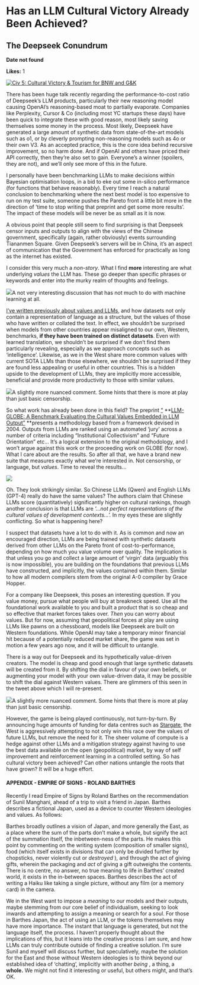 # Has an LLM Cultural Victory Already Been Achieved?

## The Deepseek Conundrum

**Date not found**

**Likes:** 1

[![Civ 5: Cultural Victory & Tourism for BNW and G&K](https://substackcdn.com/image/fetch/w_1456,c_limit,f_auto,q_auto:good,fl_progressive:steep/https%3A%2F%2Fsubstack-post-media.s3.amazonaws.com%2Fpublic%2Fimages%2Fa698f4b7-3a93-4064-83ca-732828feb59e_720x362.jpeg)](https://substackcdn.com/image/fetch/f_auto,q_auto:good,fl_progressive:steep/https%3A%2F%2Fsubstack-post-media.s3.amazonaws.com%2Fpublic%2Fimages%2Fa698f4b7-3a93-4064-83ca-732828feb59e_720x362.jpeg)

There has been huge talk recently regarding the performance-to-cost ratio of Deepseek’s LLM products, particularly their new reasoning model causing OpenAI’s reasoning-based moat to partially evaporate. Companies like Perplexity, Cursor & Co (including most YC startups these days) have been quick to integrate these with good reason, most likely saving themselves some money in the process. Most likely, Deepseek have generated a large amount of synthetic data from state-of-the-art models such as o1, or by cleverly prompting non-reasoning models such as 4o or their own V3. As an accepted practice, this is the core idea behind recursive improvement, so no harm done. And if OpenAI and others have priced their API correctly, then they’re also set to gain. Everyone’s a winner (spoilers, they are not), and we’ll only see more of this in the future. 

I personally have been benchmarking LLMs to make decisions within Bayesian optimisation loops, in a bid to eke out some in-silico performance (for functions that behave reasonably). Every time I reach a natural conclusion to benchmarking where the next best model is too expensive to run on my test suite, someone pushes the Pareto front a little bit more in the direction of ‘time to stop writing that preprint and get some more results’. The impact of these models will be never be as small as it is now.

A obvious point that people still seem to find surprising is that Deepseek censor inputs and outputs to align with the views of the Chinese government, specifically (again, rather obviously) events surrounding Tiananmen Square. Given Deepseek’s servers will be in China, it’s an aspect of communication that the Government has enforced for practically as long as the internet has existed. 

I consider this very much a _non-story_. What I find **more** interesting are what underlying _values_ the LLM has. These go deeper than specific phrases or keywords and enter into the murky realm of thoughts and feelings. 

[![](https://substackcdn.com/image/fetch/w_1456,c_limit,f_auto,q_auto:good,fl_progressive:steep/https%3A%2F%2Fsubstack-post-media.s3.amazonaws.com%2Fpublic%2Fimages%2Ffa6e1ca3-fb25-4d12-91cc-2dfd8bbe0b81_1179x1943.png)](https://substackcdn.com/image/fetch/f_auto,q_auto:good,fl_progressive:steep/https%3A%2F%2Fsubstack-post-media.s3.amazonaws.com%2Fpublic%2Fimages%2Ffa6e1ca3-fb25-4d12-91cc-2dfd8bbe0b81_1179x1943.png)A not very interesting discussion that has not much to do with machine learning at all.

[I’ve written previously about values and LLMs](https://blog.sav.phd/p/generative-models-as-mirrors-and), and how datasets not only contain a representation of language as a structure, but the values of those who have written or collated the text. In effect, we shouldn’t be surprised when models from other countries appear misaligned to our own, Western, benchmarks, **if they have been trained on distinct datasets**. Even with learned translation, we shouldn’t be surprised if we don’t find them particularly revealing, especially as we approach concepts such as ‘intelligence’. Likewise, as we in the West share more common values with current SOTA LLMs than those elsewhere, we shouldn’t be surprised if they are found less appealing or useful in other countries. This is a hidden upside to the development of LLMs, they are implicitly more accessible, beneficial and provide more productivity to those with similar values. 

[![](https://substackcdn.com/image/fetch/w_1456,c_limit,f_auto,q_auto:good,fl_progressive:steep/https%3A%2F%2Fsubstack-post-media.s3.amazonaws.com%2Fpublic%2Fimages%2Fad9d488d-987f-4df0-b6dc-a0f47bac8c0b_1179x1065.jpeg)](https://substackcdn.com/image/fetch/f_auto,q_auto:good,fl_progressive:steep/https%3A%2F%2Fsubstack-post-media.s3.amazonaws.com%2Fpublic%2Fimages%2Fad9d488d-987f-4df0-b6dc-a0f47bac8c0b_1179x1065.jpeg)A slightly more nuanced comment. Some hints that there is more at play than just basic censorship. 

So what work has already been done in this field? The preprint [“](https://arxiv.org/abs/2411.06032) **[LLM-GLOBE: A Benchmark Evaluating the Cultural Values Embedded in LLM Output”](https://arxiv.org/abs/2411.06032) **presents a methodology based from a framework devised in 2004. Outputs from LLMs are ranked using an automated ‘jury’ across a number of criteria including “Institutional Collectivism” and “Future Orientation” etc… It’s a logical extension to the original methodology, and I won’t argue against this work or the proceeding work on GLOBE (for now). What I care about are the results. So after all that, we have a brand new suite that measures exactly what we’re interested in. Not censorship, or language, but _values_. Time to reveal the results…

[![](https://substackcdn.com/image/fetch/w_1456,c_limit,f_auto,q_auto:good,fl_progressive:steep/https%3A%2F%2Fsubstack-post-media.s3.amazonaws.com%2Fpublic%2Fimages%2Fda2da5ff-3e27-4c99-8f68-f37a7a1a2d5b_560x658.png)](https://substackcdn.com/image/fetch/f_auto,q_auto:good,fl_progressive:steep/https%3A%2F%2Fsubstack-post-media.s3.amazonaws.com%2Fpublic%2Fimages%2Fda2da5ff-3e27-4c99-8f68-f37a7a1a2d5b_560x658.png)

Oh. They look strikingly similar. So Chinese LLMs (Qwen) and English LLMs (GPT-4) really do have the same values? The authors claim that Chinese LLMs score (quantitatively) significantly higher on cultural rankings, though another conclusion is that LLMs are _‘…not perfect representations of the cultural values of development contexts…’._ In my eyes these are slightly conflicting. So what is happening here?

I suspect that datasets have a lot to do with it. As is common and now an encouraged direction, LLMs are being trained with synthetic datasets derived from other LLMs on the Pareto front of cost-to-performance, depending on how much you value volume over quality. The implication is that unless you go and collect a large amount of ‘virgin’ data (arguably this is now impossible), you are building on the foundations that previous LLMs have constructed, and implicitly, the values contained within them. Similar to how all modern compilers stem from the original A-0 compiler by Grace Hopper.

For a company like Deepseek, this poses an interesting question. If you value money, pursue what people will buy at breakneck speed. Use all the foundational work available to you and built a product that is so cheap and so effective that market forces takes over. _Then_ you can worry about values. But for now, assuming that geopolitical forces at play are using LLMs like pawns on a chessboard, models like Deepseek are built on Western foundations. While OpenAI may take a temporary minor financial hit because of a potentially reduced market share, the game was set in motion a few years ago now, and it will be difficult to untangle. 

There is a way out for Deepseek and its hypothetically value-driven creators. The model is cheap and good enough that large synthetic datasets will be created from it. By shifting the dial in favour of your own beliefs, or augmenting your model with your own value-driven data, it may be possible to shift the dial against Western values. There are glimmers of this seen in the tweet above which I will re-present.

[![](https://substackcdn.com/image/fetch/w_1456,c_limit,f_auto,q_auto:good,fl_progressive:steep/https%3A%2F%2Fsubstack-post-media.s3.amazonaws.com%2Fpublic%2Fimages%2Fad9d488d-987f-4df0-b6dc-a0f47bac8c0b_1179x1065.jpeg)](https://substackcdn.com/image/fetch/f_auto,q_auto:good,fl_progressive:steep/https%3A%2F%2Fsubstack-post-media.s3.amazonaws.com%2Fpublic%2Fimages%2Fad9d488d-987f-4df0-b6dc-a0f47bac8c0b_1179x1065.jpeg)A slightly more nuanced comment. Some hints that there is more at play than just basic censorship. 

However, the game is being played continuously, not turn-by-turn. By announcing huge amounts of funding for data centres such as [Stargate](https://www.bbc.co.uk/news/articles/cy4m84d2xz2o), the West is aggressively attempting to not only win this race over the values of future LLMs, but remove the need for it. The sheer volume of compute is a hedge against other LLMs and a mitigation strategy against having to use the best data available on the open (geopolitical) market, by way of self improvement and reinforcement learning in a controlled setting. So has cultural victory been achieved? Can other nations untangle the roots that have grown? It will be a huge effort. 

#### APPENDIX - EMPIRE OF SIGNS - ROLAND BARTHES

Recently I read Empire of Signs by Roland Barthes on the recommendation of Sunil Manghani, ahead of a trip to visit a friend in Japan. Barthes describes a fictional Japan, used as a device to counter Western ideologies and values. As follows:

Barthes broadly outlines a vision of Japan, and more generally the East, as a place where the sum of the parts don’t make a whole, but signify the act of the summation itself, the inbetween-ness of the parts. He makes this point by commenting on the writing system (composition of smaller signs), food (which itself exists in divisions that can only be divided further by chopsticks, never violently cut or _destroyed_ ), and through the act of giving gifts, wherein the packaging and _act_ of giving a gift outweighs the contents. There is no centre, no answer, no true meaning to life in Barthes’ created world, it exists in the in-between spaces. Barthes describes the act of writing a Haiku like taking a single picture, without any film (or a memory card) in the camera. 

We in the West want to impose a _meaning_ to our models and their outputs, maybe stemming from our core belief of individualism, seeking to look inwards and attempting to assign a meaning or search for a soul. For those in Barthes Japan, the act of using an LLM, or the tokens themselves may have more importance. The instant that language is generated, but not the language itself, the process. I haven’t properly thought about the implications of this, but it leans into the creative process I am sure, and how LLMs can truly contribute outside of finding a creative solution. I’m sure Sunil and myself will discuss further, but speculatively, maybe the solution for the East and those without Western ideologies is to think beyond our established idea of ‘chatting’, implicitly with another _being_ , a thing, a **whole.** We might not find it interesting or useful, but others might, and that’s OK.

